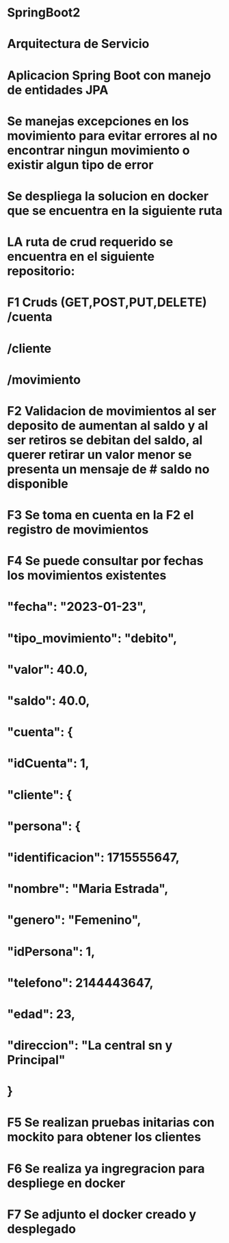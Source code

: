 # SpringBoot2

# Arquitectura de Servicio
# Aplicacion Spring Boot con manejo de entidades JPA
# Se manejas excepciones en los movimiento para evitar errores al no encontrar ningun movimiento o existir algun tipo de error
# Se despliega la solucion en docker que se encuentra en la siguiente ruta
# LA ruta de crud requerido se encuentra en el siguiente repositorio:
# F1  Cruds (GET,POST,PUT,DELETE) /cuenta
#                               /cliente
#                               /movimiento
# F2  Validacion de movimientos al ser deposito de aumentan al saldo y al ser retiros se debitan del saldo, al querer retirar un valor menor se presenta un mensaje de # saldo no disponible 
# F3  Se toma en cuenta en la F2 el registro de movimientos
# F4  Se puede consultar por fechas los movimientos existentes
# "fecha": "2023-01-23",
 #       "tipo_movimiento": "debito",
 #       "valor": 40.0,
 #       "saldo": 40.0,
 #       "cuenta": {
 #           "idCuenta": 1,
 #           "cliente": {
 #               "persona": {
 #                   "identificacion": 1715555647,
 #                   "nombre": "Maria Estrada",
 #                   "genero": "Femenino",
 #                   "idPersona": 1,
 #                   "telefono": 2144443647,
 #                   "edad": 23,
 #                   "direccion": "La central sn y Principal"
 #               }
# F5 Se realizan pruebas initarias con mockito para obtener los clientes
# F6  Se realiza ya ingregracion para despliege en docker
# F7  Se adjunto el docker creado y desplegado
